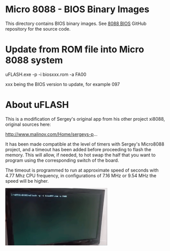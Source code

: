 # Micro 8088 - BIOS Binary Images

This directory contains BIOS binary images.
See [8088 BIOS](https://github.com/skiselev/8088_bios/tree/micro_8088) GitHub repository for the source code.

# Update from ROM file into Micro 8088 system

uFLASH.exe -p -i biosxxx.rom -a FA00

xxx being the BIOS version to update, for example 097

# About uFLASH

This is a modification of Sergey's original app from his other project xi8088, original sources here:

http://www.malinov.com/Home/sergeys-p...

It has been made compatible at the level of timers with Sergey's Micro8088 project, and a timeout has been added before proceeding to flash the memory. This will allow, if needed, to hot swap the half that you want to program using the corresponding switch of the board.

The timeout is programmed to run at approximate speed of seconds with 4.77 Mhz CPU frequency, in configurations of 7.16 MHz or 9.54 MHz the speed will be higher.

![alt text](uflash.gif "uFLASH_in_action")

